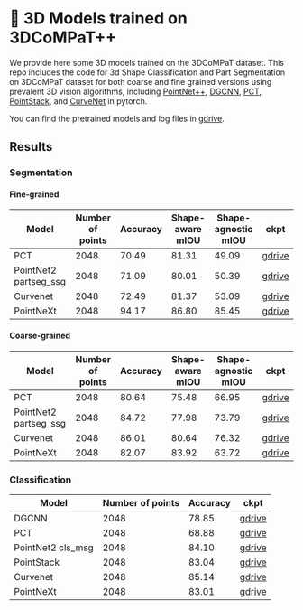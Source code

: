 # 🐯 3D Models trained on 3DCoMPaT++

We provide here some 3D models trained on the 3DCoMPaT dataset.
This repo includes the code for 3d Shape Classification and Part Segmentation on 3DCoMPaT dataset for both coarse and fine grained versions using prevalent 3D vision algorithms, including [PointNet++](http://papers.nips.cc/paper/7095-pointnet-deep-hierarchical-feature-learning-on-point-sets-in-a-metric-space.pdf), [DGCNN](https://arxiv.org/abs/1801.07829), [PCT](https://arxiv.org/pdf/2012.09688.pdf), [PointStack](https://arxiv.org/abs/2205.09962), and [CurveNet](https://arxiv.org/abs/2105.01288) in pytorch.

You can find the pretrained models and log files in [gdrive](https://drive.google.com/drive/folders/1V4KsOeG-RaaIYYtIv2hYH9mmjBxg3rW_?usp=sharing).

## **Results**

### **Segmentation**

#### **Fine-grained**

| Model                 | Number of points | Accuracy | Shape-aware mIOU | Shape-agnostic mIOU | ckpt                                                                                            |
| --------------------- | ---------------- | -------- | ---------------- | ------------------- | ----------------------------------------------------------------------------------------------- |
| PCT                   | 2048             | 70.49    | 81.31            | 49.09               | [gdrive](https://drive.google.com/file/d/14naxFZiANc2USB7Dx-8mld9TK1XnXJgC/view?usp=share_link) |
| PointNet2 partseg_ssg | 2048             | 71.09    | 80.01            | 50.39               | [gdrive](https://drive.google.com/file/d/1_dPGJU1n4Q4pzm6ZxSw0W5zYKlP5mOcL/view?usp=share_link) |
| Curvenet              | 2048             | 72.49    | 81.37            | 53.09               | [gdrive](https://drive.google.com/file/d/1rmGNvb2uXPLqSDtOU7wGiz9Q_4nozd1D/view?usp=share_link) |
| PointNeXt             | 2048             | 94.17    | 86.80            | 85.45               | [gdrive](https://drive.google.com/file/d/1ABNbcde2gMu0IU6Eub3BXkNr2HHvHFqN/view?usp=share_link) |

#### **Coarse-grained**

| Model                 | Number of points | Accuracy | Shape-aware mIOU | Shape-agnostic mIOU | ckpt                                                                                            |
| --------------------- | ---------------- | -------- | ---------------- | ------------------- | ----------------------------------------------------------------------------------------------- |
| PCT                   | 2048             | 80.64    | 75.48            | 66.95               | [gdrive](https://drive.google.com/file/d/1xvQ_kQv5lGHMddL4ulhUnXQlHuHRAgaQ/view?usp=share_link) |
| PointNet2 partseg_ssg | 2048             | 84.72    | 77.98            | 73.79               | [gdrive](https://drive.google.com/file/d/1HrwGvEr3RUq2KNKZCdPhho1y-krTmwwt/view?usp=share_link) |
| Curvenet              | 2048             | 86.01    | 80.64            | 76.32               | [gdrive](https://drive.google.com/file/d/1Q6yhwFemwIVcy1RivSIXJ0z_8Fz986I0/view?usp=share_link) |
| PointNeXt             | 2048             | 82.07    | 83.92            | 63.72               | [gdrive](https://drive.google.com/file/d/174EHOftBhupCRI3p-vRjQayB4Z_Z1rGG/view?usp=share_link) |

### **Classification**

| Model             | Number of points | Accuracy | ckpt                                                                                            |
| ----------------- | ---------------- | -------- | ----------------------------------------------------------------------------------------------- |
| DGCNN             | 2048             | 78.85    | [gdrive](https://drive.google.com/file/d/185Y7Qr4tTavhYulHAAj2O_1MEBOM19A-/view?usp=share_link) |
| PCT               | 2048             | 68.88    | [gdrive](https://drive.google.com/file/d/1cFiuVSXI5TKjEtkjuvHEBQCl54-FCnsq/view?usp=share_link) |
| PointNet2 cls_msg | 2048             | 84.10    | [gdrive](https://drive.google.com/file/d/1QKSVoM0sIuhMQjnsxe3YyA2TM-HnQr4u/view?usp=share_link) |
| PointStack        | 2048             | 83.04    | [gdrive](https://drive.google.com/file/d/1MYEXcZASDvkDsfliW6aZUGK1yJXFyorM/view?usp=share_link) |
| Curvenet          | 2048             | 85.14    | [gdrive](https://drive.google.com/file/d/1yfTPsi0hCtFAqA94hGfYEtc0vbL-WXz6/view?usp=share_link) |
| PointNeXt         | 2048             | 83.01    | [gdrive](https://drive.google.com/file/d/1E_lotEnXb-lhiBug1iyXw51UE7JD5xZS/view?usp=share_link) |
